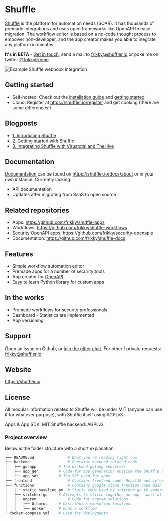 # Shuffle 
[Shuffle](https://shuffler.io) is the platform for automation needs (SOAR). It has thousands of premade integrations and uses open frameworks like OpenAPI to ease migration. The workflow editor is based on a no-code thought process to empower non-developer, and the app creator makes you able to inegrate any platform in minutes.

**It's in BETA** - [Get in touch](https://shuffler.io/contact), send a mail to [frikky@shuffler.io](mailto:frikky@shuffler.io) or poke me on twitter [@frikkylikeme](https://twitter.com/frikkylikeme)

![Example Shuffle webhook integration](https://github.com/frikky/Shuffle/blob/master/frontend/src/assets/img/shuffle_webhook.png)

## Getting started 
* Self-hosted: Check out the [installation guide](https://github.com/frikky/shuffle/blob/master/install-guide.md) and [getting started](https://shuffler.io/docs/getting_started)
* Cloud: Register at https://shuffler.io/register and get cooking (there are some differences!)

## Blogposts
* [1. Introducing Shuffle](https://medium.com/security-operation-capybara/introducing-shuffle-an-open-source-soar-platform-part-1-58a529de7d12)
* [2. Getting started with Shuffle](https://medium.com/security-operation-capybara/getting-started-with-shuffle-an-open-source-soar-platform-part-2-1d7c67a64244)
* [3. Integrating Shuffle with Virustotal and TheHive](https://medium.com/@Frikkylikeme/integrating-shuffle-with-virustotal-and-thehive-open-source-soar-part-3-8e2e0d3396a9)

## Documentation
[Documentation](https://shuffler.io/docs) can be found on https://shuffler.io/docs/about or in your own instance. Currently lacking: 
* API documentation 
* Updates after migrating from SaaS to open source

## Related repositories
* Apps: https://github.com/frikky/shuffle-apps
* Workflows: https://github.com/frikky/shuffle-workflows
* Security OpenAPI apps: https://github.com/frikky/security-openapis
* Documentation: https://github.com/frikky/shuffle-docs

## Features
* Simple workflow automation editor 
* Premade apps for a number of security tools
* App creator for [OpenAPI](https://github.com/frikky/OpenAPI-security-definitions)
* Easy to learn Python library for custom apps

## In the works
* Premade workflows for security professionals
* Dashboard - Statistics are implemented
* App versioning

## Support
Open an issue on Github, or [join the gitter chat](https://gitter.im/Shuffle-SOAR/community). For other / private requests: [frikky@shuffler.io](mailto:frikky@shuffler.io)

## Website
https://shuffler.io

## License
All modular information related to Shuffle will be under MIT (anyone can use it for whatever purpose), with Shuffle itself using AGPLv3. 

Apps & App SDK: MIT
Shuffle backend: AGPLv3 

### Project overview 
Below is the folder structure with a short explanation
```bash
├── README.md				# What you're reading right now
├── backend					# Contains backend related code.
│   ├── go-app 			# The backend golang webserver
│   ├── app_gen 		# Code for app generation outside the Shuffle platform
│   └── app_sdk			# The SDK used for apps
├── frontend				# Contains frontend code. ReactJS and cytoscape. Horrible code :)
├── functions				# Contains google cloud function code mainly.
│   ├── static_baseline.py	# Static code used by stitcher.go to generate code
│   ├── stitcher.go		# Attempts to stitch together an app - part of backend now
│   ├── onprem				# Code for onprem solutions
│   │   ├── Orborus 	# Distributes execution locations
│   │   ├── Worker		# Runs a workflow
└ docker-compose.yml 	# Used for deployments
```
